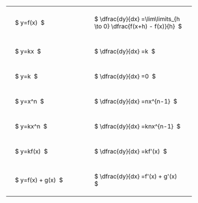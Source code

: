---
---

#  
<br>
<style type="text/css">
#T_09924 th.col_heading {
  text-align: left;
  font-size: 1em;
}
#T_09924 td {
  text-align: left;
  font-size: 1em;
  padding: 1.5em;
}
#T_09924_row0_col0, #T_09924_row1_col0, #T_09924_row2_col0, #T_09924_row3_col0, #T_09924_row4_col0, #T_09924_row5_col0, #T_09924_row6_col0 {
  width: 300px;
  white-space: pre-wrap;
}
#T_09924_row0_col1, #T_09924_row1_col1, #T_09924_row2_col1, #T_09924_row3_col1, #T_09924_row4_col1, #T_09924_row5_col1, #T_09924_row6_col1 {
  width: 400px;
  white-space: pre-wrap;
}
</style>
<table id="T_09924">
  <thead>
  </thead>
  <tbody>
    <tr>
      <td id="T_09924_row0_col0" class="data row0 col0" >$ y=f(x)  $</td>
      <td id="T_09924_row0_col1" class="data row0 col1" >$ \dfrac{dy}{dx} =\lim\limits_{h \to 0} \dfrac{f(x+h) - f(x)}{h}  $</td>
    </tr>
    <tr>
      <td id="T_09924_row1_col0" class="data row1 col0" >$ y=kx  $</td>
      <td id="T_09924_row1_col1" class="data row1 col1" >$ \dfrac{dy}{dx} =k  $</td>
    </tr>
    <tr>
      <td id="T_09924_row2_col0" class="data row2 col0" >$ y=k  $</td>
      <td id="T_09924_row2_col1" class="data row2 col1" >$ \dfrac{dy}{dx} =0  $</td>
    </tr>
    <tr>
      <td id="T_09924_row3_col0" class="data row3 col0" >$ y=x^n  $</td>
      <td id="T_09924_row3_col1" class="data row3 col1" >$ \dfrac{dy}{dx} =nx^{n-1}  $</td>
    </tr>
    <tr>
      <td id="T_09924_row4_col0" class="data row4 col0" >$ y=kx^n  $</td>
      <td id="T_09924_row4_col1" class="data row4 col1" >$ \dfrac{dy}{dx} =knx^{n-1}  $</td>
    </tr>
    <tr>
      <td id="T_09924_row5_col0" class="data row5 col0" >$ y=kf(x)  $</td>
      <td id="T_09924_row5_col1" class="data row5 col1" >$ \dfrac{dy}{dx} =kf'(x)  $</td>
    </tr>
    <tr>
      <td id="T_09924_row6_col0" class="data row6 col0" >$ y=f(x) + g(x)  $</td>
      <td id="T_09924_row6_col1" class="data row6 col1" >$ \dfrac{dy}{dx} =f'(x) + g'(x)  $</td>
    </tr>
  </tbody>
</table>
